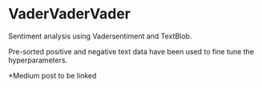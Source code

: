 # VaderVaderVader
Sentiment analysis using Vadersentiment and TextBlob.

Pre-sorted positive and negative text data have been used to fine tune the hyperparameters.

*Medium post to be linked
